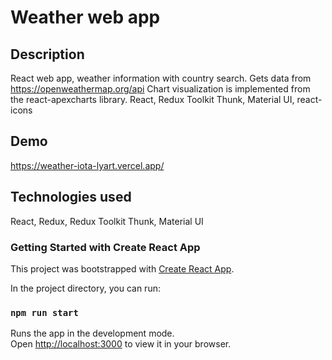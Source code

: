 # Weather web app

## Description
React web app, weather information with country search.
Gets data from https://openweathermap.org/api
Chart visualization is implemented from the react-apexcharts library.
React, Redux Toolkit Thunk, Material UI, react-icons

## Demo
https://weather-iota-lyart.vercel.app/

## Technologies used
React, Redux, Redux Toolkit Thunk, Material UI

### Getting Started with Create React App
This project was bootstrapped with [Create React App](https://github.com/facebook/create-react-app).

In the project directory, you can run:
### `npm run start`
Runs the app in the development mode.\
Open [http://localhost:3000](http://localhost:3000) to view it in your browser.